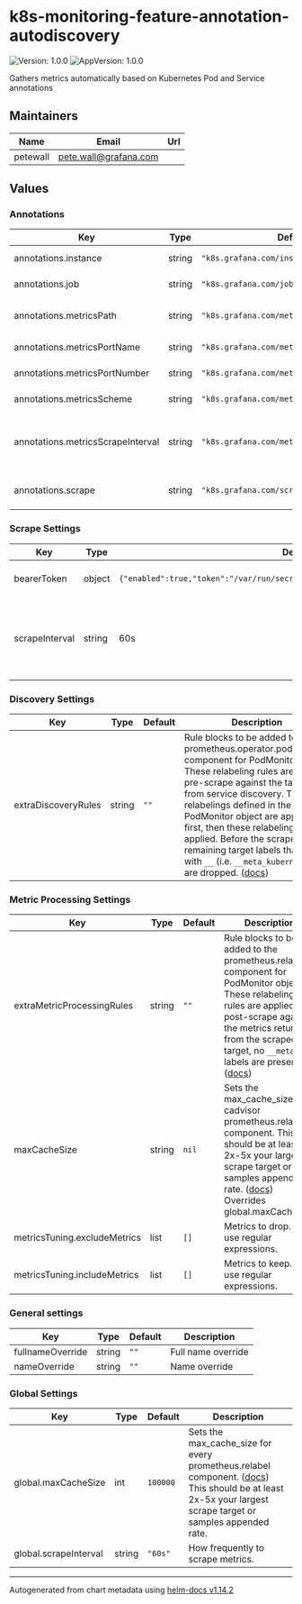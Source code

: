 # k8s-monitoring-feature-annotation-autodiscovery

![Version: 1.0.0](https://img.shields.io/badge/Version-1.0.0-informational?style=flat-square) ![AppVersion: 1.0.0](https://img.shields.io/badge/AppVersion-1.0.0-informational?style=flat-square)

Gathers metrics automatically based on Kubernetes Pod and Service annotations

## Maintainers

| Name | Email | Url |
| ---- | ------ | --- |
| petewall | <pete.wall@grafana.com> |  |

## Values

### Annotations

| Key | Type | Default | Description |
|-----|------|---------|-------------|
| annotations.instance | string | `"k8s.grafana.com/instance"` | Annotation for overriding the instance label |
| annotations.job | string | `"k8s.grafana.com/job"` | Annotation for overriding the job label |
| annotations.metricsPath | string | `"k8s.grafana.com/metrics.path"` | Annotation for setting or overriding the metrics path. If not set, it defaults to /metrics |
| annotations.metricsPortName | string | `"k8s.grafana.com/metrics.portName"` | Annotation for setting the metrics port by name. |
| annotations.metricsPortNumber | string | `"k8s.grafana.com/metrics.portNumber"` | Annotation for setting the metrics port by number. |
| annotations.metricsScheme | string | `"k8s.grafana.com/metrics.scheme"` | Annotation for setting the metrics scheme, default: http. |
| annotations.metricsScrapeInterval | string | `"k8s.grafana.com/metrics.scrapeInterval"` | Annotation for overriding the scrape interval for this service or pod. Value should be a duration like "15s, 1m". Overrides metrics.autoDiscover.scrapeInterval |
| annotations.scrape | string | `"k8s.grafana.com/scrape"` | Annotation for enabling scraping for this service or pod. Value should be either "true" or "false" |

### Scrape Settings

| Key | Type | Default | Description |
|-----|------|---------|-------------|
| bearerToken | object | `{"enabled":true,"token":"/var/run/secrets/kubernetes.io/serviceaccount/token"}` | Sets bearer_token_file line in the prometheus.scrape annotation_autodiscovery. |
| scrapeInterval | string | 60s | How frequently to scrape metrics from PodMonitor objects. Only used if the PodMonitor does not specify the scrape interval. Overrides global.scrapeInterval |

### Discovery Settings

| Key | Type | Default | Description |
|-----|------|---------|-------------|
| extraDiscoveryRules | string | `""` | Rule blocks to be added to the prometheus.operator.podmonitors component for PodMonitors. These relabeling rules are applied pre-scrape against the targets from service discovery. The relabelings defined in the PodMonitor object are applied first, then these relabelings are applied. Before the scrape, any remaining target labels that start with `__` (i.e. `__meta_kubernetes*`) are dropped. ([docs](https://grafana.com/docs/alloy/latest/reference/components/discovery.relabel/#rule-block)) |

### Metric Processing Settings

| Key | Type | Default | Description |
|-----|------|---------|-------------|
| extraMetricProcessingRules | string | `""` | Rule blocks to be added to the prometheus.relabel component for PodMonitor objects. These relabeling rules are applied post-scrape against the metrics returned from the scraped target, no `__meta*` labels are present. ([docs](https://grafana.com/docs/alloy/latest/reference/components/prometheus.relabel/#rule-block)) |
| maxCacheSize | string | `nil` | Sets the max_cache_size for cadvisor prometheus.relabel component. This should be at least 2x-5x your largest scrape target or samples appended rate. ([docs](https://grafana.com/docs/alloy/latest/reference/components/prometheus.relabel/#arguments)) Overrides global.maxCacheSize |
| metricsTuning.excludeMetrics | list | `[]` | Metrics to drop. Can use regular expressions. |
| metricsTuning.includeMetrics | list | `[]` | Metrics to keep. Can use regular expressions. |

### General settings

| Key | Type | Default | Description |
|-----|------|---------|-------------|
| fullnameOverride | string | `""` | Full name override |
| nameOverride | string | `""` | Name override |

### Global Settings

| Key | Type | Default | Description |
|-----|------|---------|-------------|
| global.maxCacheSize | int | `100000` | Sets the max_cache_size for every prometheus.relabel component. ([docs](https://grafana.com/docs/alloy/latest/reference/components/prometheus.relabel/#arguments)) This should be at least 2x-5x your largest scrape target or samples appended rate. |
| global.scrapeInterval | string | `"60s"` | How frequently to scrape metrics. |

----------------------------------------------
Autogenerated from chart metadata using [helm-docs v1.14.2](https://github.com/norwoodj/helm-docs/releases/v1.14.2)
